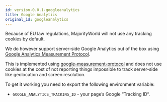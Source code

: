 ```yaml
---
id: version-0.0.1-googleanalytics
title: Google Analytics
original_id: googleanalytics
---
```


Because of EU law regulations, MajorityWorld will not use any tracking cookies by default.

We do however support server-side Google Analytics out of the box using [Google Analytics Measurement Protocol](https://developers.google.com/analytics/devguides/collection/protocol/v1/).

This is implemented using [google-measurement-protocol](https://pypi.python.org/pypi/google-measurement-protocol) and does not use cookies at the cost of not reporting things impossible to track server-side like geolocation and screen resolution.

To get it working you need to export the following environment variable:

- `GOOGLE_ANALYTICS_TRACKING_ID` - your page’s Google “Tracking ID“.